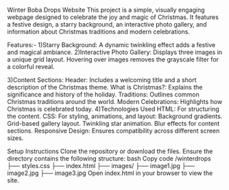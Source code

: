 

Winter Boba Drops Website
This project is a simple, visually engaging webpage designed to celebrate the joy and magic of Christmas. It features a festive design, a starry background, an interactive photo gallery, and information about Christmas traditions and modern celebrations.

Features:-
1)Starry Background: A dynamic twinkling effect adds a festive and magical ambiance.
2)Interactive Photo Gallery:
Displays three images in a unique grid layout.
Hovering over images removes the grayscale filter for a colorful reveal.

3)Content Sections:
Header: Includes a welcoming title and a short description of the Christmas theme.
What is Christmas?: Explains the significance and history of the holiday.
Traditions: Outlines common Christmas traditions around the world.
Modern Celebrations: Highlights how Christmas is celebrated today.
4)Technologies Used
HTML: For structuring the content.
CSS: For styling, animations, and layout:
Background gradients.
Grid-based gallery layout.
Twinkling star animation.
Blur effects for content sections.
Responsive Design: Ensures compatibility across different screen sizes.

Setup Instructions
Clone the repository or download the files.
Ensure the directory contains the following structure:
bash
Copy code
/winterdrops
├── styles.css
├── index.html
├── images/
    ├── image1.jpg
    ├── image2.jpg
    ├── image3.jpg
Open index.html in your browser to view the site.
